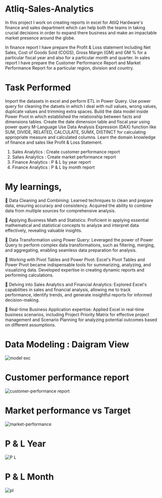   # Atliq-Sales-Analytics

In this project I work on creating reports in excel for AtliQ Hardware's finance and sales department which can help both the teams in taking crucial decisions in order to expand there business and make an impactable market presence around the globe.

In finance report I have prepare the Profit & Loss statement including Net Sales, Cost of Goods Sold (COGS), Gross Margin (GM) and GM % for a particular fiscal year and also for a particular month and quarter. In sales report I have prepare the Customer Performance Report and Market Performance Report for a particular region, division and country.

# Task Performed

Import the datasets in excel and perform ETL in Power Query.
Use power query for cleaning the datsets in which I deal with null values, wrong values, duplicate values and trimming extra spaces.
Build the data model inside Power Pivot in which established the relationship between facts and dimensions tables.
Create the date dimension table and fiscal year using power query M-Language
Use Data Analysis Expression (DAX) function like SUM, DIVIDE, RELATED, CALCULATE, SUMX, DISTINCT for calculating appropriate measure and calculated columns.
Learn the domain knowledge of finance and sales like Profit & Loss Statement.

1. Sales Analytics : Create customer performance report
2. Salws Analytics : Create market performance report
3. Finance Analytics : P & L by year report
4. Finance Analytics : P & L by month report


# My learnings,

🌟 Data Cleaning and Combining: Learned techniques to clean and prepare data, ensuring accuracy and consistency. Acquired the ability to combine data from multiple sources for comprehensive analysis.

🌟 Applying Business Math and Statistics: Proficient in applying essential mathematical and statistical concepts to analyze and interpret data effectively, revealing valuable insights.

🌟 Data Transformation using Power Query: Leveraged the power of Power Query to perform complex data transformations, such as filtering, merging, and aggregating, enabling seamless data preparation for analysis.

🌟 Working with Pivot Tables and Power Pivot: Excel's Pivot Tables and Power Pivot became indispensable tools for summarizing, analyzing, and visualizing data. Developed expertise in creating dynamic reports and performing calculations.

🌟 Delving into Sales Analytics and Financial Analytics: Explored Excel's capabilities in sales and financial analysis, allowing me to track performance, identify trends, and generate insightful reports for informed decision-making.

🌟 Real-time Business Application expertise: Applied Excel in real-time business scenarios, including Project Priority Matrix for effective project management and Scenario Planning for analyzing potential outcomes based on different assumptions.

# Data Modeling : Daigram View

![model exc](https://github.com/soniya900/ExcelProjects-Atliq-Sales-Analytics/assets/97662516/8ca694d2-18ce-4d0e-8119-5345959b91d6)

# Customer performance report
![customer-performance report](https://github.com/soniya900/ExcelProjects-Atliq-Sales-Analytics/assets/97662516/18ac9648-3280-4ca3-9873-37cb99fd4d34)
# Market performance vs Target
![market-performance](https://github.com/soniya900/ExcelProjects-Atliq-Sales-Analytics/assets/97662516/73eca7d3-1059-4bfe-878a-52ff2dc3a14f)
# P & L Year
![P   L ](https://github.com/soniya900/ExcelProjects-Atliq-Sales-Analytics/assets/97662516/4bcf6944-9bd3-4df6-a1eb-c2d06a581bd1)
# P & L Month
![pl](https://github.com/soniya900/ExcelProjects-Atliq-Sales-Analytics/assets/97662516/c1fffaf2-5c34-4a49-a181-eb2297849428)


